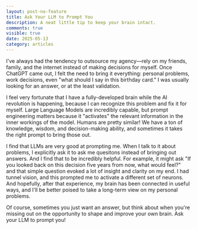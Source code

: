 ```yaml
---
layout: post-no-feature
title: Ask Your LLM to Prompt You
description: A neat little tip to keep your brain intact.
comments: true
visible: true
date: 2025-05-13
category: articles
---
```


I've always had the tendency to outsource my agency—rely on my friends, family, and the internet instead of making decisions for myself.
Once ChatGPT came out, I felt the need to bring it everything: personal problems, work decisions, even "what should I say in this birthday card."
I was usually looking for an answer, or at the least validation.

I feel very fortunate that I have a fully-developed brain while the AI revolution is happening, because I can recognize this problem and fix it for myself. 
Large Language Models are incredibly capable, but prompt engineering matters because it "activates" the relevant information in the inner workings of the model.
Humans are pretty similar! We have a ton of knowledge, wisdom, and decision-making ability, and sometimes it takes the right prompt to bring those out.

I find that LLMs are very good at prompting me. When I talk to it about problems, I explicitly ask it to ask me quesitons instead of bringing out answers.
And I find that to be incredibly helpful. For example, it might ask "If you looked back on this decision five years from now, what would feel?" and that simple question 
evoked a lot of insight and clarity on my end. I had tunnel vision, and this prompted me to activate a different set of neurons. 
And hopefully, after that experience, my brain has been connected in useful ways, and I'll be better poised to take a long-term view on my personal problems.

Of course, sometimes you just want an answer, but think about when you're missing out on the opportunity to shape and improve your own brain. Ask your LLM to prompt you!
